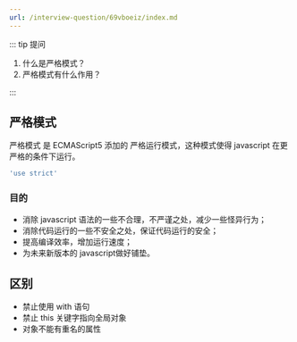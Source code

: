 ```yaml
---
url: /interview-question/69vboeiz/index.md
---
```

::: tip 提问

1. 什么是严格模式？
2. 严格模式有什么作用？

:::

## 严格模式

严格模式 是 ECMAScript5 添加的 严格运行模式，这种模式使得 javascript 在更严格的条件下运行。

```js
'use strict'
```

### 目的

* 消除 javascript 语法的一些不合理，不严谨之处，减少一些怪异行为；
* 消除代码运行的一些不安全之处，保证代码运行的安全；
* 提高编译效率，增加运行速度；
* 为未来新版本的 javascript做好铺垫。

## 区别

* 禁止使用 with 语句
* 禁止 this 关键字指向全局对象
* 对象不能有重名的属性
